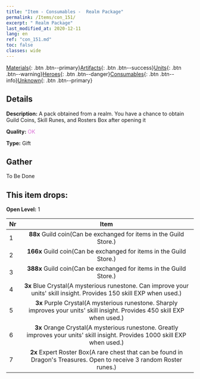 ```yaml
---
title: "Item - Consumables -  Realm Package"
permalink: /Items/con_151/
excerpt: " Realm Package"
last_modified_at: 2020-12-11
lang: en
ref: "con_151.md"
toc: false
classes: wide
---
```

 [Materials](/Items/){: .btn .btn--primary}[Artifacts](/Items/Artifacts/){: .btn .btn--success}[Units](/Items/Units/){: .btn .btn--warning}[Heroes](/Items/Heroes/){: .btn .btn--danger}[Consumables](/Items/Consumables/){: .btn .btn--info}[Unknown](/Items/Unknown/){: .btn .btn--primary}

## Details
 **Description:** A pack obtained from a realm. You have a chance to obtain Guild Coins, Skill Runes, and Rosters Box after opening it

 **Quality:** <span style="color: #DA70D6">OK</span>

 **Type:** Gift

## Gather

  To Be Done

## This item drops:

 **Open Level:** 1

  | Nr |      Item    |
  |:---|:------------:|
  | 1 |  **88x** Guild coin(Can be exchanged for items in the Guild Store.) | 
  | 2 |  **166x** Guild coin(Can be exchanged for items in the Guild Store.) | 
  | 3 |  **388x** Guild coin(Can be exchanged for items in the Guild Store.) | 
  | 4 |  **3x** Blue Crystal(A mysterious runestone. Can improve your units' skill insight. Provides 150 skill EXP when used.) | 
  | 5 |  **3x** Purple Crystal(A mysterious runestone. Sharply improves your units' skill insight. Provides 450 skill EXP when used.) | 
  | 6 |  **3x** Orange Crystal(A mysterious runestone. Greatly improves your units' skill insight. Provides 1000 skill EXP when used.) | 
  | 7 |  **2x** Expert Roster Box(A rare chest that can be found in Dragon's Treasures. Open to receive 3 random Roster runes.) | 
